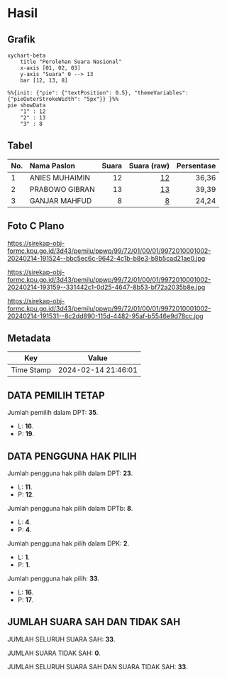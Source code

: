 # Hasil

## Grafik

```mermaid
xychart-beta
    title "Perolehan Suara Nasional"
    x-axis [01, 02, 03]
    y-axis "Suara" 0 --> 13
    bar [12, 13, 8]
```

```mermaid
%%{init: {"pie": {"textPosition": 0.5}, "themeVariables": {"pieOuterStrokeWidth": "5px"}} }%%
pie showData
    "1" : 12
    "2" : 13
    "3" : 8
```

## Tabel

| No. | Nama Paslon    | Suara | Suara (raw) | Persentase |
|:--- |:-------------- | -----:| -----------:| ----------:|
| 1   | ANIES MUHAIMIN | 12    | [12][p-1]   | 36,36      |
| 2   | PRABOWO GIBRAN | 13    | [13][p-2]   | 39,39      |
| 3   | GANJAR MAHFUD  | 8     | [8][p-3]    | 24,24      |


[p-1]: https://github.com/gigit-pemilu/pemilu-2024/blob/main/pilpres/hitung-suara/sub/99-luar-negeri/sub/72-maputo-mozambik/sub/01-maputo-mozambik/sub/0001-maputo-mozambik/sub/002-tps-001/sub/paslon-1.txt
[p-2]: https://github.com/gigit-pemilu/pemilu-2024/blob/main/pilpres/hitung-suara/sub/99-luar-negeri/sub/72-maputo-mozambik/sub/01-maputo-mozambik/sub/0001-maputo-mozambik/sub/002-tps-001/sub/paslon-2.txt
[p-3]: https://github.com/gigit-pemilu/pemilu-2024/blob/main/pilpres/hitung-suara/sub/99-luar-negeri/sub/72-maputo-mozambik/sub/01-maputo-mozambik/sub/0001-maputo-mozambik/sub/002-tps-001/sub/paslon-3.txt

## Foto C Plano

https://sirekap-obj-formc.kpu.go.id/3d43/pemilu/ppwp/99/72/01/00/01/9972010001002-20240214-191524--bbc5ec6c-9642-4c1b-b8e3-b9b5cad21ae0.jpg

https://sirekap-obj-formc.kpu.go.id/3d43/pemilu/ppwp/99/72/01/00/01/9972010001002-20240214-193159--331442c1-0d25-4647-8b53-bf72a2035b8e.jpg

https://sirekap-obj-formc.kpu.go.id/3d43/pemilu/ppwp/99/72/01/00/01/9972010001002-20240214-191531--8c2dd890-115d-4482-95af-b5546e9d78cc.jpg


## Metadata

| Key        | Value               |
| ---------- | ------------------- |
| Time Stamp | 2024-02-14 21:46:01 |


## DATA PEMILIH TETAP

Jumlah pemilih dalam DPT: **35**.
 * L: **16**.
 * P: **19**.

## DATA PENGGUNA HAK PILIH

Jumlah pengguna hak pilih dalam DPT: **23**.
 * L: **11**.
 * P: **12**.

Jumlah pengguna hak pilih dalam DPTb: **8**.
 * L: **4**.
 * P: **4**.

Jumlah pengguna hak pilih dalam DPK: **2**.
 * L: **1**.
 * P: **1**.

Jumlah pengguna hak pilih: **33**.
 * L: **16**.
 * P: **17**.

## JUMLAH SUARA SAH DAN TIDAK SAH

JUMLAH SELURUH SUARA SAH: **33**.

JUMLAH SUARA TIDAK SAH: **0**.

JUMLAH SELURUH SUARA SAH DAN SUARA TIDAK SAH: **33**.


